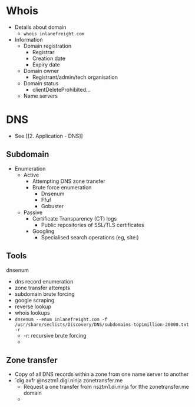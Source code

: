 # Whois
- Details about domain
	- `whois inlanefreight.com`
- Information
	- Domain registration
		- Registrar
		- Creation date
		- Expiry date
	- Domain owner
		- Registrant/admin/tech organisation
	- Domain status
		- clientDeleteProhibited...
	- Name servers


# DNS
- See [[2. Application - DNS]]

## Subdomain 
- Enumeration
	- Active
		- Attempting DNS zone transfer
		- Brute force enumeration
			- Dnsenum
			- Ffuf
			- Gobuster
	- Passive
		- Certificate Transparency (CT) logs 
			- Public repositories of SSL/TLS certificates
		- Googling
			- Specialised search operations (eg, site:)

## Tools
dnsenum
- dns record enumeration
- zone transfer attempts
- subdomain brute forcing
- google scraping
- reverse lookup
- whois lookups
- `dnsenum --enum inlanefreight.com -f /usr/share/seclists/Discovery/DNS/subdomains-top1million-20000.txt -r`
	- -r: recursive brute forcing
	- 

## Zone transfer
- Copy of all DNS records within a zone from one name server to another
- `dig axfr @nsztm1.digi.ninja zonetransfer.me
	- Request a one transfer from nsztm1.di.ninja for tthe zonetransfer.me domain
	- 
